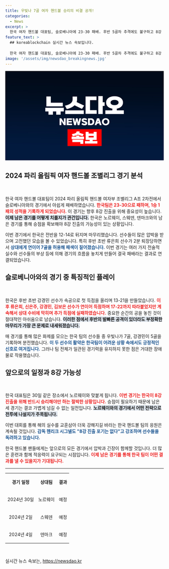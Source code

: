 ```yaml
---
title: 우빛나 7골 여자 핸드볼 승리의 비결 공개!
categories:
  - News
excerpt: >
  한국 여자 핸드볼 대표팀, 슬로베니아에 23-30 패배. 후반 5골차 추격에도 불구하고 8강 진출은 위태로워! 남은 경기에서 반등할 수 있을까? 노르웨이과의 3차전이 중요하다!
feature_text: >
  ## koreablockchain 실시간 뉴스 속보입니다.

  한국 여자 핸드볼 대표팀, 슬로베니아에 23-30 패배. 후반 5골차 추격에도 불구하고 8강 진출은 위태로워! 남은 경기에서 반등할 수 있을까? 노르웨이과의 3차전이 중요하다!
image: '/assets/img/newsdao_breakingnews.jpg'
---
```


<p><img src="/assets/img/newsdao_breakingnews.jpg" alt="koreablockchain 속보" /></p>

<h2 data-ke-size="size26">2024 파리 올림픽 여자 핸드볼 조별리그 경기 분석</h2>

<p data-ke-size="size16">&nbsp;</p>

<p>한국 여자 핸드볼 대표팀이 2024 파리 올림픽 핸드볼 여자부 조별리그 A조 2차전에서 슬로베니아와의 경기에서 아쉽게 패배하였습니다. <b><span style="color: #ee2323;">한국팀은 23-30으로 패하며, 1승 1패의 성적을 기록하게 되었습니다.</span></b> 이 경기는 향후 8강 진출을 위해 중요성이 높습니다. <b><span style="background-color: #21538527;">이제 남은 경기를 어떻게 치를지가 관건입니다.</span></b> 한국은 노르웨이, 스웨덴, 덴마크와의 남은 경기를 통해 승점을 확보해야 8강 진출의 가능성이 있는 상황입니다. </p>

<p>이번 경기에서 한국은 전반을 12-14로 뒤지며 마무리했습니다. 선수들이 많은 압박을 받으며 고전했던 모습을 볼 수 있었습니다. 특히 후반 초반 류은희 선수가 2분 퇴장당하면서 <b><span style="color: #1a5490;">상대에게 연이어 7골을 허용해 패색이 짙어졌습니다.</span></b> 이번 경기는 여러 가지 전술적 실수와 선수들의 부상 등에 의해 경기의 흐름을 놓치게 만들어 결국 패배라는 결과로 연결되었습니다.</p>

<h2 data-ke-size="size26">슬로베니아와의 경기 중 특징적인 플레이</h2>

<p data-ke-size="size16">&nbsp;</p>

<p>한국은 후반 초반 강경민 선수가 속공으로 첫 득점을 올리며 13-21을 만들았습니다. <b><span style="color: #ee2323;">이후 류은희, 신은주, 강경민, 김보은 선수가 연이어 득점하며 17-22까지 따라붙었지만 계속해서 상대 수비에 막히며 추가 득점에 실패하였습니다.</span></b> 중요한 순간의 공을 놓친 것이 절대적인 아쉬움으로 남습니다. <b><span style="background-color: #21538527;">이러한 점에서 후반의 발빠른 공격이 있더라도 부정확한 마무리가 가장 큰 문제로 내세워졌습니다.</span></b></p>

<p>매 경기를 통해 많은 화제를 모으는 한국 팀의 선수들 중 우빛나가 7골, 강경민이 5골을 기록하며 분전했습니다. <b><span style="color: #1a5490;">이 두 선수의 활약은 한국팀이 어려운 상황 속에서도 긍정적인 신호로 여겨집니다.</span></b> 그러나 팀 전체가 일관된 경기력을 유지하지 못한 점은 거대한 장애물로 작용했습니다.</p>

<h2 data-ke-size="size26">앞으로의 일정과 8강 가능성</h2>

<p data-ke-size="size16">&nbsp;</p>

<p>한국 대표팀은 30일 같은 장소에서 노르웨이와 맞붙게 됩니다. <b><span style="color: #ee2323;">이번 경기는 한국이 8강 진출을 위해 반드시 승리해야만 하는 절박한 상황입니다.</span></b> 승점이 필요하기 때문에 남은 세 경기는 결코 가볍게 넘길 수 없는 일전입니다. <b><span style="background-color: #21538527;">노르웨이와의 경기에서 어떤 전략으로 전투에 나설지가 주목됩니다.</span></b></p>

<p>이번 대회를 통해 해의 실수를 교훈삼아 더욱 강해지길 바라는 한국 핸드볼 팀의 응원은 계속될 것입니다. <b><span style="color: #1a5490;">감독 헨리크 시그넬도 "8강 진출 포기는 없다"고 강조하며 선수들을 독려하고 있습니다.</span></b> </p>

<p>한국 핸드볼 팬들에게는 앞으로의 모든 경기에서 압박과 긴장이 함께할 것입니다. 더 많은 훈련과 함께 적응력이 요구되는 시점입니다. <b><span style="color: #ee2323;">이제 남은 경기를 통해 한국 팀이 어떤 결과를 낼 수 있을지가 기대됩니다.</span></b> </p>

<hr>

<table style="width: 100%; border-collapse: collapse;">
    <tr>
        <td style="text-align: center; height: 50px;"><b>경기 일정</b></td>
        <td style="text-align: center; height: 50px;"><b>상대팀</b></td>
        <td style="text-align: center; height: 50px;"><b>결과</b></td>
    </tr>
    <tr>
        <td style="text-align: center; height: 50px;">2024년 30일</td>
        <td style="text-align: center; height: 50px;">노르웨이</td>
        <td style="text-align: center; height: 50px;">예정</td>
    </tr>
    <tr>
        <td style="text-align: center; height: 50px;">2024년 2일</td>
        <td style="text-align: center; height: 50px;">스웨덴</td>
        <td style="text-align: center; height: 50px;">예정</td>
    </tr>
    <tr>
        <td style="text-align: center; height: 50px;">2024년 4일</td>
        <td style="text-align: center; height: 50px;">덴마크</td>
        <td style="text-align: center; height: 50px;">예정</td>
    </tr>
</table>

<p data-ke-size="size16">&nbsp;</p>
실시간 뉴스 속보는, <a href="https://newsdao.kr" rel="dofollow">https://newsdao.kr</a>


